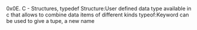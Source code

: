 0x0E. C - Structures, typedef
Structure:User defined data type available in c that allows to combine data items of different kinds
typeof:Keyword can be used to give a tupe, a new name 
